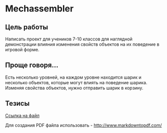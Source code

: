 # Mechassembler

## Цель работы

Написать проект для учеников 7-10 классов для наглядной демонстрации влияния изменения свойств объектов на их поведение в игровой форме.

## Проще говоря...

Есть несколько уровней, на каждом уровне находится шарик и несколько объектов, которые могут влиять на поведение шарика. Изменяя свойства объектов, нужно отправить шарик в корзину.

## Тезисы
[Ссылка на файл](doc/Abstracts.md)

Для создания PDF файла использовать - http://www.markdowntopdf.com/